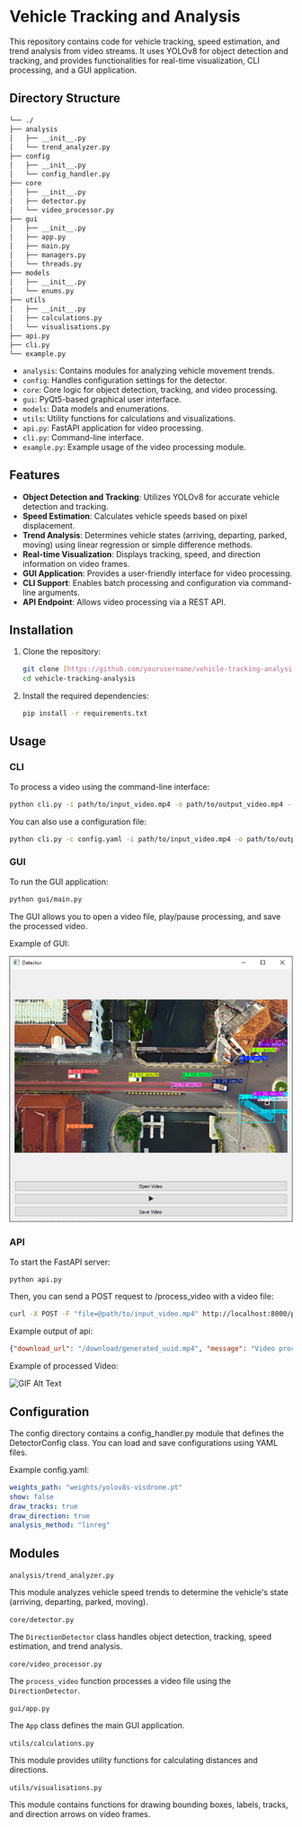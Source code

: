 # Vehicle Tracking and Analysis

This repository contains code for vehicle tracking, speed estimation, and trend analysis from video streams. It uses YOLOv8 for object detection and tracking, and provides functionalities for real-time visualization, CLI processing, and a GUI application.

## Directory Structure

```
└── ./
├── analysis
│   ├── __init__.py
│   └── trend_analyzer.py
├── config
│   ├── __init__.py
│   └── config_handler.py
├── core
│   ├── __init__.py
│   ├── detector.py
│   └── video_processor.py
├── gui
│   ├── __init__.py
│   ├── app.py
│   ├── main.py
│   ├── managers.py
│   └── threads.py
├── models
│   ├── __init__.py
│   └── enums.py
├── utils
│   ├── __init__.py
│   ├── calculations.py
│   └── visualisations.py
├── api.py
├── cli.py
└── example.py
```


-   `analysis`: Contains modules for analyzing vehicle movement trends.
-   `config`: Handles configuration settings for the detector.
-   `core`: Core logic for object detection, tracking, and video processing.
-   `gui`: PyQt5-based graphical user interface.
-   `models`: Data models and enumerations.
-   `utils`: Utility functions for calculations and visualizations.
-   `api.py`: FastAPI application for video processing.
-   `cli.py`: Command-line interface.
-   `example.py`: Example usage of the video processing module.

## Features

-   **Object Detection and Tracking**: Utilizes YOLOv8 for accurate vehicle detection and tracking.
-   **Speed Estimation**: Calculates vehicle speeds based on pixel displacement.
-   **Trend Analysis**: Determines vehicle states (arriving, departing, parked, moving) using linear regression or simple difference methods.
-   **Real-time Visualization**: Displays tracking, speed, and direction information on video frames.
-   **GUI Application**: Provides a user-friendly interface for video processing.
-   **CLI Support**: Enables batch processing and configuration via command-line arguments.
-   **API Endpoint**: Allows video processing via a REST API.

## Installation

1.  Clone the repository:

    ```bash
    git clone [https://github.com/yourusername/vehicle-tracking-analysis.git](https://www.google.com/search?q=https://github.com/yourusername/vehicle-tracking-analysis.git)
    cd vehicle-tracking-analysis
    ```

2.  Install the required dependencies:

    ```bash
    pip install -r requirements.txt
    ```

## Usage

### CLI

To process a video using the command-line interface:

```bash
python cli.py -i path/to/input_video.mp4 -o path/to/output_video.mp4 --draw-tracks --draw-direction --show
```
You can also use a configuration file:
```bash
python cli.py -c config.yaml -i path/to/input_video.mp4 -o path/to/output_video.mp4
```
### GUI

To run the GUI application:
```bash
python gui/main.py
```

The GUI allows you to open a video file, play/pause processing, and save the processed video.

Example of GUI:

![Example of GUI](assets/gui2.png)
### API

To start the FastAPI server:
```bash
python api.py
```

Then, you can send a POST request to /process_video with a video file:

```bash
curl -X POST -F "file=@path/to/input_video.mp4" http://localhost:8000/process_video
```
Example output of api:
```json
{"download_url": "/download/generated_uuid.mp4", "message": "Video processed successfully"}
```

Example of processed Video:

![GIF Alt Text](assets/video.gif)
## Configuration

The config directory contains a config_handler.py module that defines the DetectorConfig class. You can load and save configurations using YAML files.

Example config.yaml:
```yaml
weights_path: "weights/yolov8s-visdrone.pt"
show: false
draw_tracks: true
draw_direction: true
analysis_method: "linreg"
```

## Modules

`analysis/trend_analyzer.py`

This module analyzes vehicle speed trends to determine the vehicle's state (arriving, departing, parked, moving).

`core/detector.py`

The `DirectionDetector` class handles object detection, tracking, speed estimation, and trend analysis.

`core/video_processor.py`

The `process_video` function processes a video file using the `DirectionDetector`.

`gui/app.py`

The `App` class defines the main GUI application.

`utils/calculations.py`

This module provides utility functions for calculating distances and directions.

`utils/visualisations.py`

This module contains functions for drawing bounding boxes, labels, tracks, and direction arrows on video frames.
